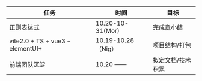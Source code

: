 |  任务  |    时间    |    目标    |
|  ---  |    ---    |    ---    |
|正则表达式| 10.20-10-31(Mor)  |  完成章小结 |
|vite2.0 + TS + vue3 + elementUI+|10.19-10.28（Nig）|项目结构/打包|
|前端团队沉淀|10.20 —— | 拟定文档/技术积累|